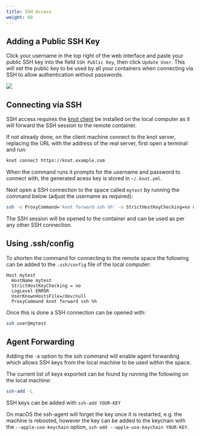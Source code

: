 ```yaml
---
title: SSH Access
weight: 60
---
```


## Adding a Public SSH Key

Click your username in the top right of the web interface and paste your public SSH key into the field `SSH Public Key`, then click `Update User`. This will set the public key to be used by all your containers when connecting via SSH to allow authentication without passwords.

![](/docs/working-with-spaces/ssh-key.webp)

## Connecting via SSH

SSH access requires the [knot client](/docs/install/client) be installed on the local computer as it will forward the SSH session to the remote container.

If not already done, on the client machine connect to the knot server, replacing the URL with the address of the real server, first open a terminal and run:

```bash
knot connect https://knot.example.com
```

When the command runs it prompts for the username and password to connect with, the generated acess key is stored in `~/.knot.yml`.

Next open a SSH connection to the space called `mytest` by running the command below (adjust the username as required):

```bash
ssh -o ProxyCommand='knot forward ssh %h' -o StrictHostKeyChecking=no user@mytest
```

The SSH session will be opened to the container and can be used as per any other SSH connection.

## Using .ssh/config

To shorten the command for connecting to the remote space the following can be added to the `.ssh/config` file of the local computer:

```text {filename=".ssh/config"}
Host mytest
  HostName mytest
  StrictHostKeyChecking = no
  LogLevel ERROR
  UserKnownHostsFile=/dev/null
  ProxyCommand knot forward ssh %h
```

Once this is done a SSH connection can be opened with:

```bash
ssh user@mytest
```

## Agent Forwarding

Adding the `-A` option to the ssh command will enable agent forwarding which allows SSH keys from the local machine to be used within the space.

The current list of keys exported can be found by running the following on the local machine:

```bash
ssh-add -L
```

SSH keys can be added with `ssh-add YOUR-KEY`

On macOS the ssh-agent will forget the key once it is restarted, e.g. the machine is rebooted, however the key can be added to the keychain with the `--apple-use-keychain` option, `ssh-add --apple-use-keychain YOUR-KEY`.
